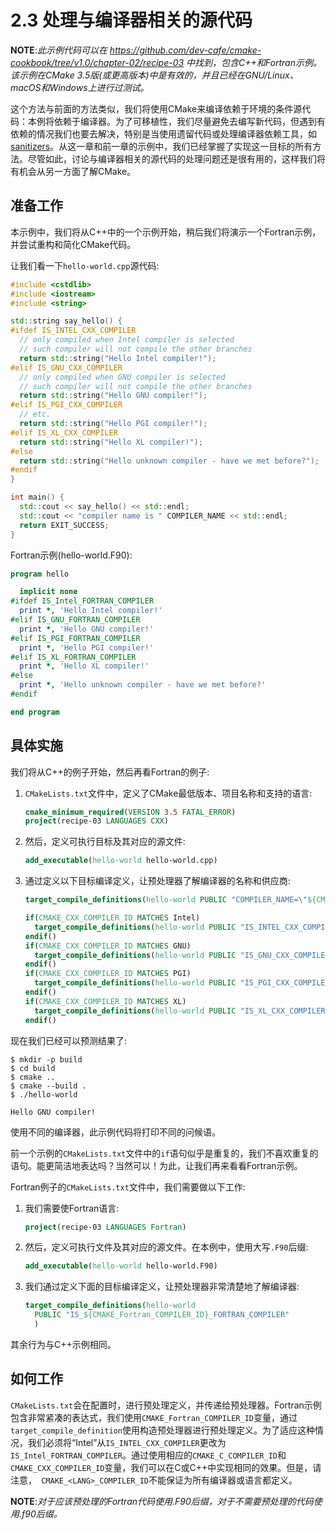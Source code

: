 # 2.3 处理与编译器相关的源代码

**NOTE**:*此示例代码可以在 https://github.com/dev-cafe/cmake-cookbook/tree/v1.0/chapter-02/recipe-03 中找到，包含C++和Fortran示例。该示例在CMake 3.5版(或更高版本)中是有效的，并且已经在GNU/Linux、macOS和Windows上进行过测试。*

这个方法与前面的方法类似，我们将使用CMake来编译依赖于环境的条件源代码：本例将依赖于编译器。为了可移植性，我们尽量避免去编写新代码，但遇到有依赖的情况我们也要去解决，特别是当使用遗留代码或处理编译器依赖工具，如[sanitizers](https://github.com/google/sanitizers)。从这一章和前一章的示例中，我们已经掌握了实现这一目标的所有方法。尽管如此，讨论与编译器相关的源代码的处理问题还是很有用的，这样我们将有机会从另一方面了解CMake。

## 准备工作

本示例中，我们将从C++中的一个示例开始，稍后我们将演示一个Fortran示例，并尝试重构和简化CMake代码。

让我们看一下`hello-world.cpp`源代码:

```c++
#include <cstdlib>
#include <iostream>
#include <string>

std::string say_hello() {
#ifdef IS_INTEL_CXX_COMPILER
  // only compiled when Intel compiler is selected
  // such compiler will not compile the other branches
  return std::string("Hello Intel compiler!");
#elif IS_GNU_CXX_COMPILER
  // only compiled when GNU compiler is selected
  // such compiler will not compile the other branches
  return std::string("Hello GNU compiler!");
#elif IS_PGI_CXX_COMPILER
  // etc.
  return std::string("Hello PGI compiler!");
#elif IS_XL_CXX_COMPILER
  return std::string("Hello XL compiler!");
#else
  return std::string("Hello unknown compiler - have we met before?");
#endif
}

int main() {
  std::cout << say_hello() << std::endl;
  std::cout << "compiler name is " COMPILER_NAME << std::endl;
  return EXIT_SUCCESS;
}
```

Fortran示例(hello-world.F90):

```fortran
program hello

  implicit none
#ifdef IS_Intel_FORTRAN_COMPILER
  print *, 'Hello Intel compiler!'
#elif IS_GNU_FORTRAN_COMPILER
  print *, 'Hello GNU compiler!'
#elif IS_PGI_FORTRAN_COMPILER
  print *, 'Hello PGI compiler!'
#elif IS_XL_FORTRAN_COMPILER
  print *, 'Hello XL compiler!'
#else
  print *, 'Hello unknown compiler - have we met before?'
#endif

end program
```

## 具体实施

我们将从C++的例子开始，然后再看Fortran的例子:

1. `CMakeLists.txt`文件中，定义了CMake最低版本、项目名称和支持的语言:

   ```cmake
   cmake_minimum_required(VERSION 3.5 FATAL_ERROR)
   project(recipe-03 LANGUAGES CXX)
   ```

2. 然后，定义可执行目标及其对应的源文件:

   ```cmake
   add_executable(hello-world hello-world.cpp)
   ```

3. 通过定义以下目标编译定义，让预处理器了解编译器的名称和供应商:

   ```cmake
   target_compile_definitions(hello-world PUBLIC "COMPILER_NAME=\"${CMAKE_CXX_COMPILER_ID}\"")
   
   if(CMAKE_CXX_COMPILER_ID MATCHES Intel)
     target_compile_definitions(hello-world PUBLIC "IS_INTEL_CXX_COMPILER")
   endif()
   if(CMAKE_CXX_COMPILER_ID MATCHES GNU)
     target_compile_definitions(hello-world PUBLIC "IS_GNU_CXX_COMPILER")
   endif()
   if(CMAKE_CXX_COMPILER_ID MATCHES PGI)
     target_compile_definitions(hello-world PUBLIC "IS_PGI_CXX_COMPILER")
   endif()
   if(CMAKE_CXX_COMPILER_ID MATCHES XL)
     target_compile_definitions(hello-world PUBLIC "IS_XL_CXX_COMPILER")
   endif()
   ```

现在我们已经可以预测结果了:

```shell
$ mkdir -p build
$ cd build
$ cmake ..
$ cmake --build .
$ ./hello-world

Hello GNU compiler!
```

使用不同的编译器，此示例代码将打印不同的问候语。

前一个示例的`CMakeLists.txt`文件中的`if`语句似乎是重复的，我们不喜欢重复的语句。能更简洁地表达吗？当然可以！为此，让我们再来看看Fortran示例。

Fortran例子的`CMakeLists.txt`文件中，我们需要做以下工作:

1. 我们需要使Fortran语言:

   ```cmake
   project(recipe-03 LANGUAGES Fortran)
   ```

2. 然后，定义可执行文件及其对应的源文件。在本例中，使用大写`.F90`后缀:

   ```cmake
   add_executable(hello-world hello-world.F90)
   ```

3. 我们通过定义下面的目标编译定义，让预处理器非常清楚地了解编译器:

   ```cmake
   target_compile_definitions(hello-world
     PUBLIC "IS_${CMAKE_Fortran_COMPILER_ID}_FORTRAN_COMPILER"
     )
   ```

其余行为与C++示例相同。

## 如何工作

`CMakeLists.txt`会在配置时，进行预处理定义，并传递给预处理器。Fortran示例包含非常紧凑的表达式，我们使用`CMAKE_Fortran_COMPILER_ID`变量，通过`target_compile_definition`使用构造预处理器进行预处理定义。为了适应这种情况，我们必须将“Intel”从`IS_INTEL_CXX_COMPILER`更改为`IS_Intel_FORTRAN_COMPILER`。通过使用相应的`CMAKE_C_COMPILER_ID`和`CMAKE_CXX_COMPILER_ID`变量，我们可以在C或C++中实现相同的效果。但是，请注意，` CMAKE_<LANG>_COMPILER_ID`不能保证为所有编译器或语言都定义。

**NOTE**:*对于应该预处理的Fortran代码使用.F90后缀，对于不需要预处理的代码使用.f90后缀。*